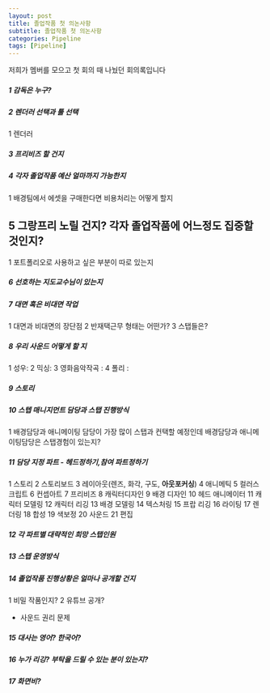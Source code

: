 ```yaml
---
layout: post
title: 졸업작품 첫 의논사항
subtitle: 졸업작품 첫 의논사항
categories: Pipeline
tags: [Pipeline]
---
```


저희가 멤버를 모으고 첫 회의 때 나눴던 회의록입니다

##### 1 감독은 누구?

##### 2 렌더러 선택과 툴 선택
1 렌더러
   
##### 3 프리비즈 할 건지

##### 4 각자 졸업작품 예산 얼마까지 가능한지
1 배경팀에서 에셋을 구매한다면 비용처리는 어떻게 할지

## 5 그랑프리 노릴 건지? 각자 졸업작품에 어느정도 집중할 것인지?
1 포트폴리오로 사용하고 싶은 부분이 따로 있는지

##### 6 선호하는 지도교수님이 있는지

##### 7 대면 혹은 비대면 작업
1 대면과 비대면의 장단점
2 반재택근무 형태는 어떤가?
3 스탭들은?

##### 8 우리 사운드 어떻게 할 지
1 성우: 
2 믹싱: 
3 영화음악작곡 : 
4 폴리 : 

##### 9 스토리

##### 10 스텝 매니지먼트 담당과 스탭 진행방식
1 배경담당과 애니메이팅 담당이 가장 많이 스탭과 컨택할 예정인데 배경담당과 애니메이팅담당은 스탭경험이 있는지?

##### 11 담당 지정 파트 - 헤드정하기,참여 파트정하기
1 스토리
2 스토리보드
3 레이아웃(렌즈, 화각, 구도, **아웃포커싱**)
4 애니메틱 
5 컬러스크립트
6 컨셉아트
7 프리비즈
8 캐릭터디자인
9 배경 디자인
10 헤드 애니메이터 
11 캐릭터 모델링
12 캐릭터 리깅
13 배경 모델링
14 텍스처링
15 프랍 리깅
16 라이팅
17 렌더링
18 합성
19 색보정
20 사운드
21 편집

##### 12  각 파트별 대략적인 희망 스탭인원

##### 13 스텝 운영방식

##### 14 졸업작품 진행상황은 얼마나 공개할 건지
1 비밀 작품인지?
2 유튜브 공개?
  - 사운드 권리 문제

##### 15 대사는 영어? 한국어?

##### 16 누가 리깅? 부탁을 드릴 수 있는 분이 있는지?

##### 17 화면비?
